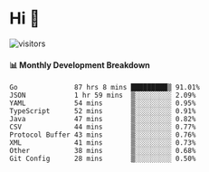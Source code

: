 # Hi 👋
 
![visitors](https://visitor-badge.glitch.me/badge?page_id=sorcererxw.sorcererx)

#### 📊 Monthly Development Breakdown

<!--START_SECTION:waka-->
```text
Go              87 hrs 8 mins █████████▒ 91.01%
JSON            1 hr 59 mins  ▒░░░░░░░░░ 2.09%
YAML            54 mins       ▒░░░░░░░░░ 0.95%
TypeScript      52 mins       ▒░░░░░░░░░ 0.91%
Java            47 mins       ▒░░░░░░░░░ 0.82%
CSV             44 mins       ▒░░░░░░░░░ 0.77%
Protocol Buffer 43 mins       ▒░░░░░░░░░ 0.76%
XML             41 mins       ▒░░░░░░░░░ 0.73%
Other           38 mins       ▒░░░░░░░░░ 0.68%
Git Config      28 mins       ▒░░░░░░░░░ 0.50%
```
<!--END_SECTION:waka-->
